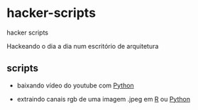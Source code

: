 # hacker-scripts

hacker scripts

Hackeando o dia a dia num escritório de arquitetura

## scripts

* baixando vídeo do youtube com [Python](https://github.com/Arquitetura-Aberta/hacker-scripts/tree/main/pytube)

* extraindo canais rgb de uma imagem .jpeg em [R](https://github.com/Arquitetura-Aberta/hacker-scripts/tree/main/color_rgb/color_r) ou [Python](https://github.com/Arquitetura-Aberta/hacker-scripts/tree/main/color_rgb/color_py)
